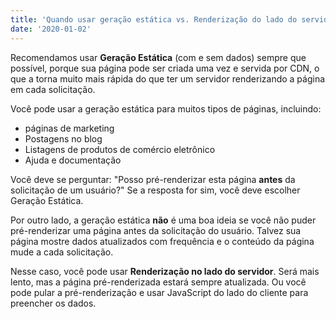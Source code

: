 ```yaml
---
title: 'Quando usar geração estática vs. Renderização do lado do servidor'
date: '2020-01-02'
---
```


Recomendamos usar **Geração Estática** (com e sem dados) sempre que possível, porque sua página pode ser criada uma vez e servida por CDN, o que a torna muito mais rápida do que ter um servidor renderizando a página em cada solicitação.

Você pode usar a geração estática para muitos tipos de páginas, incluindo:

- páginas de marketing
- Postagens no blog
- Listagens de produtos de comércio eletrônico
- Ajuda e documentação

Você deve se perguntar: "Posso pré-renderizar esta página **antes** da solicitação de um usuário?" Se a resposta for sim, você deve escolher Geração Estática.

Por outro lado, a geração estática **não** é uma boa ideia se você não puder pré-renderizar uma página antes da solicitação do usuário. Talvez sua página mostre dados atualizados com frequência e o conteúdo da página mude a cada solicitação.

Nesse caso, você pode usar **Renderização no lado do servidor**. Será mais lento, mas a página pré-renderizada estará sempre atualizada. Ou você pode pular a pré-renderização e usar JavaScript do lado do cliente para preencher os dados.